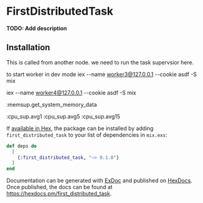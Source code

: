 # FirstDistributedTask

**TODO: Add description**

## Installation

This is called from another node. we need to run the task supervsior here.

to start worker in dev mode
iex --name worker3@127.0.0.1 --cookie asdf -S mix

iex --name worker4@127.0.0.1 --cookie asdf -S mix

:memsup.get_system_memory_data

:cpu_sup.avg1
:cpu_sup.avg5
:cpu_sup.avg15

If [available in Hex](https://hex.pm/docs/publish), the package can be installed
by adding `first_distributed_task` to your list of dependencies in `mix.exs`:

```elixir
def deps do
  [
    {:first_distributed_task, "~> 0.1.0"}
  ]
end
```

Documentation can be generated with [ExDoc](https://github.com/elixir-lang/ex_doc)
and published on [HexDocs](https://hexdocs.pm). Once published, the docs can
be found at <https://hexdocs.pm/first_distributed_task>.
